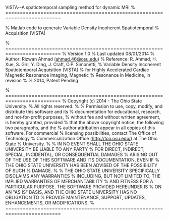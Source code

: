 VISTA--A spatiotemporal sampling method for dynamic MRI
% =========================================================================

% Matlab code to generate Variable Density Incoherent Spatiotemporal 
% Acquisition (VISTA)

% =========================================================================
% Version 1.0
% Last updated 08/01/2014
% Author: Rizwan Ahmad (ahmad.46@osu.edu)
% Reference: R. Ahmad, H. Xue, S. Giri, Y. Ding, J. Craft, O.P. Simonetti, 
% Variable Density Incoherent Spatiotemporal Acquisition (VISTA) 
% for Highly Accelerated Cardiac Magnetic Resonance Imaging, Magnetic 
% Resonance in Medicine, in revision
% 
% 2014, Patent Pending

% =========================================================================
% Copyright (c) 2014 - The Ohio State University.
% All rights reserved.
% 
% Permission to use, copy, modify, and distribute this software and its
% documentation for educational, research, and not-for-profit purposes,
% without fee and without written agreement, is hereby granted, provided 
% that the above copyright notice, the following two paragraphs, and the
% author attribution appear in all copies of this software. For commercial 
% licensing possibilities, contact The Office of Technology 
% Commercialization Office (http://tco.osu.edu/) at The Ohio State 
% University.
% 
% IN NO EVENT SHALL THE OHIO STATE UNIVERSITY BE LIABLE TO ANY PARTY 
% FOR DIRECT, INDIRECT, SPECIAL, INCIDENTAL, OR CONSEQUENTIAL DAMAGES 
% ARISING OUT OF THE USE OF THIS SOFTWARE AND ITS DOCUMENTATION, EVEN IF 
% THE OHIO STATE UNIVERSITY HAS BEEN ADVISED OF THE POSSIBILITY OF SUCH 
% DAMAGE.
% 
% THE OHIO STATE UNIVERSITY SPECIFICALLY DISCLAIMS ANY WARRANTIES 
% INCLUDING, BUT NOT LIMITED TO, THE IMPLIED WARRANTIES OF MERCHANTABILITY 
% AND FITNESS FOR A PARTICULAR PURPOSE. THE SOFTWARE PROVIDED HEREUNDER IS 
% ON AN "AS IS" BASIS, AND THE OHIO STATE UNIVERSITY HAS NO OBLIGATION TO 
% PROVIDE MAINTENANCE, SUPPORT, UPDATES, ENHANCEMENTS, OR MODIFICATIONS.
% =========================================================================
